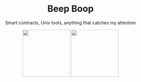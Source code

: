 <h1 align="center">
Beep Boop
</h1>
<p align="center">
Smart contracts, Unix tools, anything that catches my attention
</p>
<p align= "center">
  <img height= "150" src="https://github-readme-stats.vercel.app/api?username=abrandec&theme=react&show_icons=true&include_all_commits=true" />
  <img height= "150" src="https://github-readme-stats.vercel.app/api/top-langs/?username=abrandec&theme=react&layout=compact" />
</p>
